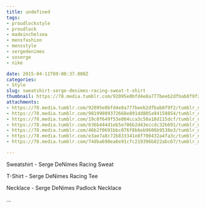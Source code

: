 ```yaml
---
title: undefined
tags:
- proudlockstyle
- proudlock
- madeinchelsea
- mensfashion
- mensstyle
- sergedenimes
- soserge
- nike

date: 2015-04-11T09:00:37.000Z
categories:
- Style
slug: sweatshirt-serge-denimes-racing-sweat-t-shirt
thumbnail: https://78.media.tumblr.com/92095e0bfd4e8a777beeb2dfbab8f9f2/tumblr_nmjuofoB101rhrm24o2_540.jpg
attachments:
- https://78.media.tumblr.com/92095e0bfd4e8a777beeb2dfbab8f9f2/tumblr_nmjuofoB101rhrm24o2_1280.jpg
- https://78.media.tumblr.com/98199089372668e891dd805a94158854/tumblr_nmjuofoB101rhrm24o6_1280.jpg
- https://78.media.tumblr.com/19c8f649f53e004cca3c50a18d115dcf/tumblr_nmjuofoB101rhrm24o7_1280.jpg
- https://78.media.tumblr.com/636b444d1eb5e706b2d43eccdc32b691/tumblr_nmjuofoB101rhrm24o8_1280.jpg
- https://78.media.tumblr.com/46b2f0691bbc076f8b6eb9606b9538e3/tumblr_nmjuofoB101rhrm24o9_1280.jpg
- https://78.media.tumblr.com/e3ae7a8c72b833341e8f700432a4fa3c/tumblr_nmjuofoB101rhrm24o1_r1_1280.jpg
- https://78.media.tumblr.com/74dba690ea6e91cfc219396b822abc67/tumblr_nmjuofoB101rhrm24o3_r1_1280.jpg

---
```


Sweatshirt -  Serge DeNimes Racing Sweat

 T-Shirt -  Serge DeNimes Racing Tee

 Necklace -  Serge DeNimes Padlock Necklace

...

